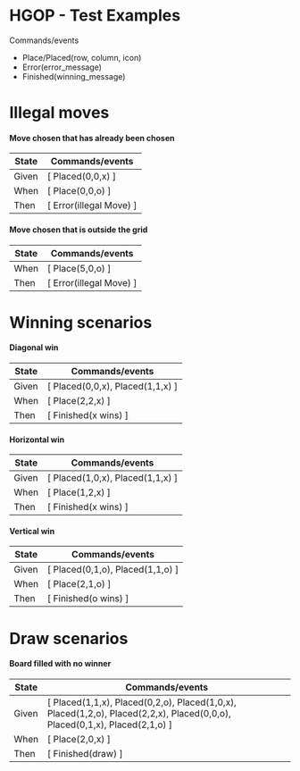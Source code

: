 HGOP - Test Examples
==========
Commands/events
* Place/Placed(row, column, icon)
* Error(error_message)
* Finished(winning_message)

# Illegal moves
#### Move chosen that has already been chosen
| State | Commands/events         |
|-------|-------------------------|
| Given | [ Placed(0,0,x) ]       |
| When  | [ Place(0,0,o) ]        |
| Then  | [ Error(illegal Move) ] |

#### Move chosen that is outside the grid
| State | Commands/events         |
|-------|-------------------------|
| When  | [ Place(5,0,o) ]        |
| Then  | [ Error(illegal Move) ] |

# Winning scenarios
#### Diagonal win
| State | Commands/events                  |
|-------|----------------------------------|
| Given | [ Placed(0,0,x), Placed(1,1,x) ] |
| When  | [ Place(2,2,x) ]                 |
| Then  | [ Finished(x wins) ]             |

#### Horizontal win
| State | Commands/events                  |
|-------|----------------------------------|
| Given | [ Placed(1,0,x), Placed(1,1,x) ] |
| When  | [ Place(1,2,x) ]                 |
| Then  | [ Finished(x wins) ]             |

#### Vertical win
| State | Commands/events                  |
|-------|----------------------------------|
| Given | [ Placed(0,1,o), Placed(1,1,o) ] |
| When  | [ Place(2,1,o) ]                 |
| Then  | [ Finished(o wins) ]             |

# Draw scenarios
#### Board filled with no winner
| State | Commands/events                                                                                                            |
|-------|----------------------------------------------------------------------------------------------------------------------------|
| Given | [ Placed(1,1,x), Placed(0,2,o), Placed(1,0,x), Placed(1,2,o), Placed(2,2,x), Placed(0,0,o), Placed(0,1,x), Placed(2,1,o) ] |
| When  | [ Place(2,0,x) ]                                                                                                           |
| Then  | [ Finished(draw) ]                                                                                                         |
